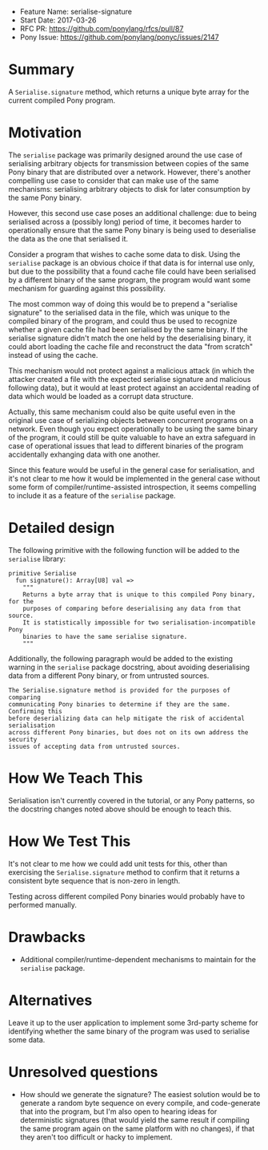 - Feature Name: serialise-signature
- Start Date: 2017-03-26
- RFC PR: https://github.com/ponylang/rfcs/pull/87
- Pony Issue: https://github.com/ponylang/ponyc/issues/2147

# Summary

A `Serialise.signature` method, which returns a unique byte array for the current compiled Pony program.

# Motivation

The `serialise` package was primarily designed around the use case of serialising arbitrary objects for transmission between copies of the same Pony binary that are distributed over a network. However, there's another compelling use case to consider that can make use of the same mechanisms: serialising arbitrary objects to disk for later consumption by the same Pony binary.

However, this second use case poses an additional challenge: due to being serialised across a (possibly long) period of time, it becomes harder to operationally ensure that the same Pony binary is being used to deserialise the data as the one that serialised it.

Consider a program that wishes to cache some data to disk. Using the `serialise` package is an obvious choice if that data is for internal use only, but due to the possibility that a found cache file could have been serialised by a different binary of the same program, the program would want some mechanism for guarding against this possibility.

The most common way of doing this would be to prepend a "serialise signature" to the serialised data in the file, which was unique to the compiled binary of the program, and could thus be used to recognize whether a given cache file had been serialised by the same binary. If the serialise signature didn't match the one held by the deserialising binary, it could abort loading the cache file and reconstruct the data "from scratch" instead of using the cache.

This mechanism would not protect against a malicious attack (in which the attacker created a file with the expected serialise signature and malicious following data), but it would at least protect against an accidental reading of data which would be loaded as a corrupt data structure.

Actually, this same mechanism could also be quite useful even in the original use case of serializing objects between concurrent programs on a network. Even though you expect operationally to be using the same binary of the program, it could still be quite valuable to have an extra safeguard in case of operational issues that lead to different binaries of the program accidentally exhanging data with one another.

Since this feature would be useful in the general case for serialisation, and it's not clear to me how it would be implemented in the general case without some form of compiler/runtime-assisted introspection, it seems compelling to include it as a feature of the `serialise` package.

# Detailed design

The following primitive with the following function will be added to the `serialise` library:

```pony
primitive Serialise
  fun signature(): Array[U8] val =>
    """
    Returns a byte array that is unique to this compiled Pony binary, for the
    purposes of comparing before deserialising any data from that source.
    It is statistically impossible for two serialisation-incompatible Pony
    binaries to have the same serialise signature.
    """
```

Additionally, the following paragraph would be added to the existing warning in the `serialise` package docstring, about avoiding deserialising data from
a different Pony binary, or from untrusted sources.

```
The Serialise.signature method is provided for the purposes of comparing
communicating Pony binaries to determine if they are the same. Confirming this
before deserializing data can help mitigate the risk of accidental serialisation
across different Pony binaries, but does not on its own address the security
issues of accepting data from untrusted sources.
```

# How We Teach This

Serialisation isn't currently covered in the tutorial, or any Pony patterns, so the docstring changes noted above should be enough to teach this.

# How We Test This

It's not clear to me how we could add unit tests for this, other than exercising the `Serialise.signature` method to confirm that it returns a consistent byte sequence that is non-zero in length.

Testing across different compiled Pony binaries would probably have to performed manually.

# Drawbacks

* Additional compiler/runtime-dependent mechanisms to maintain for the `serialise` package.

# Alternatives

Leave it up to the user application to implement some 3rd-party scheme for identifying whether the same binary of the program was used to serialise some data.

# Unresolved questions

* How should we generate the signature? The easiest solution would be to generate a random byte sequence on every compile, and code-generate that into the program, but I'm also open to hearing ideas for deterministic signatures (that would yield the same result if compiling the same program again on the same platform with no changes), if that they aren't too difficult or hacky to implement.

